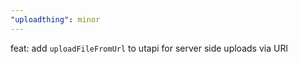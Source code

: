 ```yaml
---
"uploadthing": minor
---
```


feat: add `uploadFileFromUrl` to utapi for server side uploads via URl
